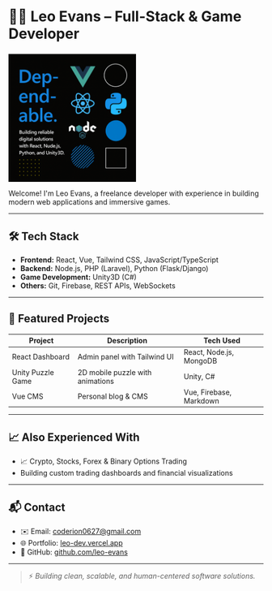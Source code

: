 # 👨‍💻 Leo Evans – Full-Stack & Game Developer

###
<img align="center" width="50%" src="Technological Design for Digital Solutions.png"  />

Welcome! I'm Leo Evans, a freelance developer with experience in building modern web applications and immersive games.

---

## 🛠️ Tech Stack

- **Frontend:** React, Vue, Tailwind CSS, JavaScript/TypeScript
- **Backend:** Node.js, PHP (Laravel), Python (Flask/Django)
- **Game Development:** Unity3D (C#)
- **Others:** Git, Firebase, REST APIs, WebSockets

---

## 🚀 Featured Projects

| Project              | Description                        | Tech Used                    |
|----------------------|------------------------------------|------------------------------|
| React Dashboard      | Admin panel with Tailwind UI       | React, Node.js, MongoDB      |
| Unity Puzzle Game    | 2D mobile puzzle with animations   | Unity, C#                    |
| Vue CMS              | Personal blog & CMS                | Vue, Firebase, Markdown      |

---

## 📈 Also Experienced With

- 📈 Crypto, Stocks, Forex & Binary Options Trading
- Building custom trading dashboards and financial visualizations

---

## 📬 Contact

- ✉️ Email: coderion0627@gmail.com  
- 🌐 Portfolio: [leo-dev.vercel.app](https://leo-dev.vercel.app)  
- 🔗 GitHub: [github.com/leo-evans](https://github.com/leo-evans)

---

> ⚡ *Building clean, scalable, and human-centered software solutions.*
